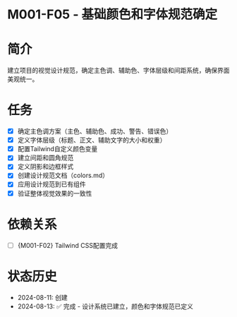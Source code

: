 # M001-F05 - 基础颜色和字体规范确定

# 简介
建立项目的视觉设计规范，确定主色调、辅助色、字体层级和间距系统，确保界面美观统一。

# 任务
- [x] 确定主色调方案（主色、辅助色、成功、警告、错误色）
- [x] 定义字体层级（标题、正文、辅助文字的大小和权重）
- [x] 配置Tailwind自定义颜色变量
- [x] 建立间距和圆角规范
- [x] 定义阴影和边框样式
- [x] 创建设计规范文档（colors.md）
- [x] 应用设计规范到已有组件
- [x] 验证整体视觉效果的一致性

# 依赖关系
- [ ] {M001-F02} Tailwind CSS配置完成

# 状态历史
- 2024-08-11: 创建
- 2024-08-13: ✅ 完成 - 设计系统已建立，颜色和字体规范已定义
